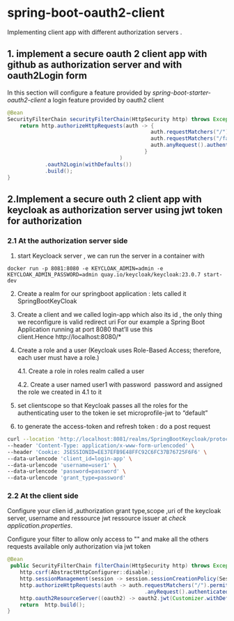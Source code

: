 # spring-boot-oauth2-client
Implementing client app with different authorization servers .

## 1. implement a secure oauth 2 client app with github as authorization server and with oauth2Login form
In this section will configure a feature provided by *spring-boot-starter-oauth2-client* a login feature provided by oauth2 client
``` java
@Bean
SecurityFilterChain securityFilterChain(HttpSecurity http) throws Exception {
	return http.authorizeHttpRequests(auth -> {
                                              auth.requestMatchers("/").permitAll();
		                                      auth.requestMatchers("/favicon.ico").permitAll();
			                                  auth.anyRequest().authenticated();
		                                    }
                                    )
			.oauth2Login(withDefaults())
			.build();
}
```


## 2.Implement a secure outh 2 client app with keycloak as authorization server  using jwt token for authorization
### 2.1 At the authorization server side
1. start Keycloack server , we can  run the server in a  container 
with 
```docker
docker run -p 8081:8080 -e KEYCLOAK_ADMIN=admin -e KEYCLOAK_ADMIN_PASSWORD=admin quay.io/keycloak/keycloak:23.0.7 start-dev
```
2. Create a realm for our springboot application : lets called it SpringBootKeyCloak

3. Create a client and we called login-app which also its id , the only thing we reconfigure is valid redirect uri For our example a Spring Boot Application running at port 8080 that’ll use this client.Hence http://localhost:8080/*

4. Create a role and a user (Keycloak uses Role-Based Access; therefore, each user must have a role.)

   4.1. Create a role in roles realm called a user

   4.2.  Create a user named user1 with password  password and assigned the role we created in 4.1 to it 


5. set clientscope so that Keycloak passes all the roles for the authenticating user to the token  ie set microprofile-jwt to “default” 

6. to generate the access-token and refresh token : do a post request 

```sh
curl --location 'http://localhost:8081/realms/SpringBootKeycloak/protocol/openid-connect/token' \
--header 'Content-Type: application/x-www-form-urlencoded' \
--header 'Cookie: JSESSIONID=EE37EFB9E48FFC92C6FC37B76725F6F6' \
--data-urlencode 'client_id=login-app' \
--data-urlencode 'username=user1' \
--data-urlencode 'password=password' \
--data-urlencode 'grant_type=password'
```
### 2.2 At the client side
Configure your clien id ,authorization grant type,scope ,uri of the keycloak server, username and ressource jwt ressource issuer at  *check application.properties*.

Configure your filter to allow only access to "\" and make all the others requests available only authorization via jwt token 
```java
@Bean
 public SecurityFilterChain filterChain(HttpSecurity http) throws Exception {
	http.csrf(AbstractHttpConfigurer::disable);
	http.sessionManagement(session -> session.sessionCreationPolicy(SessionCreationPolicy.STATELESS));
	http.authorizeHttpRequests(auth -> auth.requestMatchers("/").permitAll()
	                                        .anyRequest().authenticated());
	http.oauth2ResourceServer((oauth2) -> oauth2.jwt(Customizer.withDefaults()));
	return  http.build();
}
```

